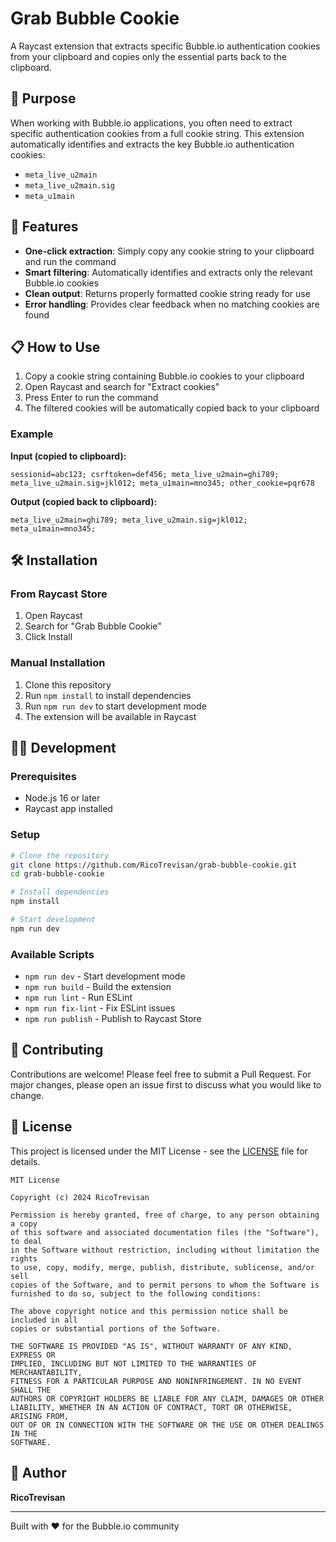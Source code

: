 # Grab Bubble Cookie

A Raycast extension that extracts specific Bubble.io authentication cookies from your clipboard and copies only the essential parts back to the clipboard.

## 🎯 Purpose

When working with Bubble.io applications, you often need to extract specific authentication cookies from a full cookie string. This extension automatically identifies and extracts the key Bubble.io authentication cookies:

- `meta_live_u2main`
- `meta_live_u2main.sig`
- `meta_u1main`

## 🚀 Features

- **One-click extraction**: Simply copy any cookie string to your clipboard and run the command
- **Smart filtering**: Automatically identifies and extracts only the relevant Bubble.io cookies
- **Clean output**: Returns properly formatted cookie string ready for use
- **Error handling**: Provides clear feedback when no matching cookies are found

## 📋 How to Use

1. Copy a cookie string containing Bubble.io cookies to your clipboard
2. Open Raycast and search for "Extract cookies"
3. Press Enter to run the command
4. The filtered cookies will be automatically copied back to your clipboard

### Example

**Input (copied to clipboard):**
```
sessionid=abc123; csrftoken=def456; meta_live_u2main=ghi789; meta_live_u2main.sig=jkl012; meta_u1main=mno345; other_cookie=pqr678
```

**Output (copied back to clipboard):**
```
meta_live_u2main=ghi789; meta_live_u2main.sig=jkl012; meta_u1main=mno345;
```

## 🛠 Installation

### From Raycast Store
1. Open Raycast
2. Search for "Grab Bubble Cookie"
3. Click Install

### Manual Installation
1. Clone this repository
2. Run `npm install` to install dependencies
3. Run `npm run dev` to start development mode
4. The extension will be available in Raycast

## 🧑‍💻 Development

### Prerequisites
- Node.js 16 or later
- Raycast app installed

### Setup
```bash
# Clone the repository
git clone https://github.com/RicoTrevisan/grab-bubble-cookie.git
cd grab-bubble-cookie

# Install dependencies
npm install

# Start development
npm run dev
```

### Available Scripts
- `npm run dev` - Start development mode
- `npm run build` - Build the extension
- `npm run lint` - Run ESLint
- `npm run fix-lint` - Fix ESLint issues
- `npm run publish` - Publish to Raycast Store

## 🤝 Contributing

Contributions are welcome! Please feel free to submit a Pull Request. For major changes, please open an issue first to discuss what you would like to change.

## 📄 License

This project is licensed under the MIT License - see the [LICENSE](LICENSE) file for details.

```
MIT License

Copyright (c) 2024 RicoTrevisan

Permission is hereby granted, free of charge, to any person obtaining a copy
of this software and associated documentation files (the "Software"), to deal
in the Software without restriction, including without limitation the rights
to use, copy, modify, merge, publish, distribute, sublicense, and/or sell
copies of the Software, and to permit persons to whom the Software is
furnished to do so, subject to the following conditions:

The above copyright notice and this permission notice shall be included in all
copies or substantial portions of the Software.

THE SOFTWARE IS PROVIDED "AS IS", WITHOUT WARRANTY OF ANY KIND, EXPRESS OR
IMPLIED, INCLUDING BUT NOT LIMITED TO THE WARRANTIES OF MERCHANTABILITY,
FITNESS FOR A PARTICULAR PURPOSE AND NONINFRINGEMENT. IN NO EVENT SHALL THE
AUTHORS OR COPYRIGHT HOLDERS BE LIABLE FOR ANY CLAIM, DAMAGES OR OTHER
LIABILITY, WHETHER IN AN ACTION OF CONTRACT, TORT OR OTHERWISE, ARISING FROM,
OUT OF OR IN CONNECTION WITH THE SOFTWARE OR THE USE OR OTHER DEALINGS IN THE
SOFTWARE.
```

## 👤 Author

**RicoTrevisan**

---

Built with ❤️ for the Bubble.io community